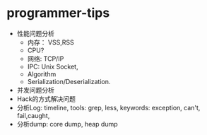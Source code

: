 # programmer-tips

* 性能问题分析
  * 内存： VSS,RSS
  * CPU?
  * 网络: TCP/IP
  * IPC: Unix Socket,
  * Algorithm
  * Serialization/Deserialization.
* 并发问题分析
* Hack的方式解决问题
* 分析Log: timeline, tools: grep, less, keywords: exception, can't, fail,caught,
* 分析dump: core dump, heap dump
